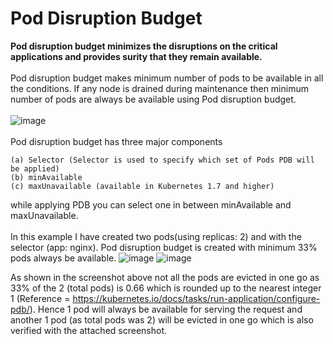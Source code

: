# Pod Disruption Budget 

**Pod disruption budget minimizes the disruptions on the critical applications and provides surity that they remain available.**
<br> <br/>
Pod disruption budget makes minimum number of pods to be available in all the conditions. If any node is drained during maintenance then minimum number of pods are always be available using Pod disruption budget.
<br> <br/>
                         ![image](https://github.com/singhritesh85/terraform-azure/assets/56765895/cc9c5e66-5959-4fb2-8dce-cb19bea1e9b2)
<br> <br/>
Pod disruption budget has three major components
```
(a) Selector (Selector is used to specify which set of Pods PDB will be applied)
(b) minAvailable
(c) maxUnavailable (available in Kubernetes 1.7 and higher)
```
while applying PDB you can select one in between minAvailable and maxUnavailable.
<br> <br/>
In this example I have created two pods(using replicas: 2) and with the selector (app: nginx). Pod disruption budget is created with minimum 33% pods always be available. 
![image](https://github.com/singhritesh85/terraform-azure/assets/56765895/36d6aea6-d295-41bc-9615-fce73c76f140)
![image](https://github.com/singhritesh85/terraform-azure/assets/56765895/95f5d410-351a-4f5e-8921-ad601803cbcf)

As shown in the screenshot above not all the pods are evicted in one go as 33% of the 2 (total pods) is 0.66 which is rounded up to the nearest integer 1 (Reference = https://kubernetes.io/docs/tasks/run-application/configure-pdb/). Hence 1 pod will always be available for serving the request and another 1 pod (as total pods was 2) will be evicted in one go which is also verified with the attached screenshot.
